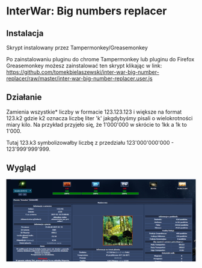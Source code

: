 # InterWar: Big numbers replacer

## Instalacja
Skrypt instalowany przez Tampermonkey/Greasemonkey

Po zainstalowaniu pluginu do chrome Tampermonkey lub pluginu do Firefox Greasemonkey możesz zainstalować ten skrypt klikając w link:
https://github.com/tomekbielaszewski/inter-war-big-number-replacer/raw/master/inter-war-big-number-replacer.user.js

## Działanie
Zamienia wszystkie* liczby w formacie 123.123.123 i większe na format 123.k2 gdzie k2 oznacza liczbę liter 'k' 
jakgdybyśmy pisali o wielokrotności miary kilo. Na przykład przyjeło się, że 1'000'000 w skrócie to 1kk a 1k to 1'000. 

Tutaj 123.k3 symbolizowałby liczbę z przedziału 123'000'000'000 - 123'999'999'999.

## Wygląd

![inter-war-big-number-replacer_screenshot](./inter-war-big-number-replacer_screenshot.PNG)
